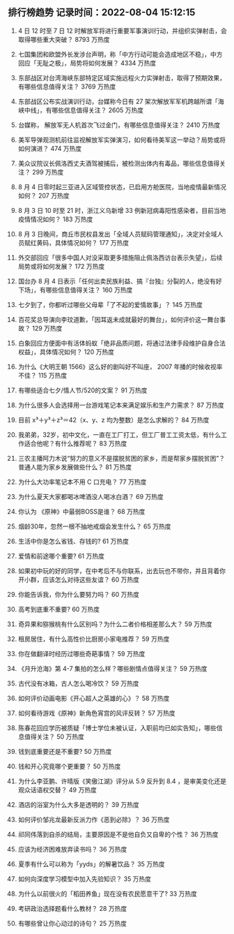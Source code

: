 
## 排行榜趋势 记录时间：2022-08-04 15:12:15
  
  1. 4 日 12 时至 7 日 12 时解放军将进行重要军事演训行动，并组织实弹射击，会取得哪些重大突破？ 8793 万热度
    
  2. 七国集团和欧盟外长发涉台声明，称「中方行动可能会造成地区不稳」，中方回应「无耻之极」，局势将如何发展？ 4334 万热度
    
  3. 东部战区对台湾海峡东部特定区域实施远程火力实弹射击，取得了预期效果，有哪些信息值得关注？ 3769 万热度
    
  4. 东部战区公布实战演训行动，台媒称今日有 27 架次解放军军机跨越所谓「海峡中线」，有哪些信息值得关注？ 2605 万热度
    
  5. 台媒称， 解放军无人机首次飞过金门，有哪些信息值得关注？ 2410 万热度
    
  6. 美军导弹观测机前往监视解放军实弹演习，如何看待美军这一举动？局势或将如何演进？ 474 万热度
    
  7. 美众议院议长佩洛西丈夫酒驾被捕后，被检测出体内有毒品，哪些信息值得关注？ 299 万热度
    
  8. 8 月 4 日零时起三亚进入区域管控状态，已启用方舱医院，当地疫情最新情况如何？ 207 万热度
    
  9. 8 月 3 日 10 时至 21 时，浙江义乌新增 33 例新冠病毒阳性感染者，目前当地疫情情况如何？ 183 万热度
    
  10. 8 月 3 日晚间，商丘市民权县发出「全域人员赋码管理通知」，决定对全域人员赋红黄码，具体情况如何？ 177 万热度
    
  11. 外交部回应「很多中国人对没采取更多措施阻止佩洛西访台表示失望」，后续局势或将如何发展？ 172 万热度
    
  12. 国台办 8 月 4 日表示「任何出卖民族利益、搞『台独』分裂的人，绝没有好下场」，有哪些信息值得关注？ 160 万热度
    
  13. 七夕到了，你都听过哪些父母辈「了不起的爱情故事」？ 145 万热度
    
  14. 百花奖总导演向李玟道歉，「因耳返未成就最好的舞台」，如何评价这一舞台事故？ 129 万热度
    
  15. 白象回应方便面中有活体蚂蚁「绝非品质问题，将通过法律手段维护自身合法权益」，具体情况如何？ 120 万热度
    
  16. 为什么《大明王朝 1566》这么好的剧叫好不叫座， 2007 年播的时候收视率不佳？ 115 万热度
    
  17. 有哪些适合七夕/情人节/520的文案？ 91 万热度
    
  18. 为什么很多人会选择用一台游戏笔记本来满足娱乐和生产力需求？ 87 万热度
    
  19. 目前 x³＋y³＋z³＝42（x、y、z 均为整数）是怎么求解的？ 84 万热度
    
  20. 我弟弟，32岁，初中文化，一直在工厂打工，但工厂普工工资太低，有什么工作适合他呢？有什么推荐呢？ 83 万热度
    
  21. 三农主播阿力木说“努力的意义不是摆脱贫困的家乡，而是帮家乡摆脱贫困”？普通人能为家乡发展做些什么？ 81 万热度
    
  22. 为什么大功率笔记本不用 C 口充电？ 77 万热度
    
  23. 为什么夏天大家都喝冰啤酒没人喝冰白酒？ 69 万热度
    
  24. 你认为 《原神》中最弱BOSS是谁？ 68 万热度
    
  25. 烟龄30年，忽然一根不抽地戒烟会发生什么？ 65 万热度
    
  26. 生活中你是怎么省钱、存钱的? 61 万热度
    
  27. 爱情和前途哪个重要? 61 万热度
    
  28. 如果初中玩的好的同学，在中考后不与你联系，出去玩也不带你，并且背着你开小群，应该怎么对待这些友谊？ 60 万热度
    
  29. 你能告诉我，你为什么要努力吗？ 60 万热度
    
  30. 高考到底重不重要? 60 万热度
    
  31. 奇异果和猕猴桃有什么区别吗？为什么二者价格相差那么大？ 59 万热度
    
  32. 租房居住，有什么高性价比厨房小家电推荐？ 59 万热度
    
  33. 你在做翻译时经历过哪些奇葩事情？ 59 万热度
    
  34. 《月升沧海》第 4-7 集拍的怎么样？哪些剧情点值得关注？ 59 万热度
    
  35. 古代没有冰箱，古人怎么喝冷饮？ 59 万热度
    
  36. 如何评价动画电影《开心超人之英雄的心》？ 58 万热度
    
  37. 如何看待游戏《原神》新角色宵宫的风评反转？ 57 万热度
    
  38. 陈春花回应学历被质疑「博士学位未被认证，入职前均已如实告知」，哪些信息值得关注？ 50 万热度
    
  39. 钱到底重要还是不重要? 50 万热度
    
  40. 钱和开心究竟哪个更重要？ 50 万热度
    
  41. 为什么李亚鹏、许晴版《笑傲江湖》评分从 5.9 反升到 8.4 ，是审美变化还是观众话语权交替？ 49 万热度
    
  42. 酒店的浴室为什么大多是透明的？ 39 万热度
    
  43. 如何评价邹兆龙最新反派力作《恶到必除》？ 36 万热度
    
  44. 祁同伟落到自杀的结局，主要原因是不是他自负又自卑的个性？ 36 万热度
    
  45. 应该为经济困难放弃读书吗？ 36 万热度
    
  46. 夏季有什么可以称为「yyds」的解暑饮品？ 35 万热度
    
  47. 如何向深度学习模型中加入先验知识？ 35 万热度
    
  48. 为什么以前很火的「稻田养鱼」现在没有农民愿意干了? 33 万热度
    
  49. 考研政治选择题看什么教材？ 28 万热度
    
  50. 有哪些曾让你心动过的诗句？ 25 万热度
    